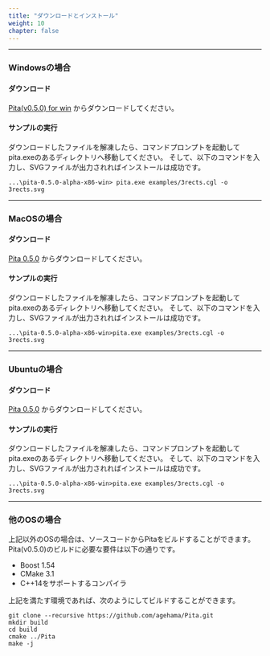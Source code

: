 ```yaml
---
title: "ダウンロードとインストール"
weight: 10
chapter: false
---
```


---

### Windowsの場合
#### ダウンロード

[Pita(v0.5.0) for win](https://github.com/agehama/Pita/releases/download/v_0.5.0/pita-0.5.0-alpha-x86-win.zip) からダウンロードしてください。

#### サンプルの実行
ダウンロードしたファイルを解凍したら、コマンドプロンプトを起動してpita.exeのあるディレクトリへ移動してください。
そして、以下のコマンドを入力し、SVGファイルが出力されればインストールは成功です。
```
...\pita-0.5.0-alpha-x86-win> pita.exe examples/3rects.cgl -o 3rects.svg
```

---
### MacOSの場合
#### ダウンロード

[Pita 0.5.0](https://github.com/agehama/Pita/releases/download/v_0.5.0/pita-0.5.0-alpha-x86-win.zip) からダウンロードしてください。

#### サンプルの実行
ダウンロードしたファイルを解凍したら、コマンドプロンプトを起動してpita.exeのあるディレクトリへ移動してください。
そして、以下のコマンドを入力し、SVGファイルが出力されればインストールは成功です。
```
...\pita-0.5.0-alpha-x86-win>pita.exe examples/3rects.cgl -o 3rects.svg
```


---
### Ubuntuの場合
#### ダウンロード

[Pita 0.5.0](https://github.com/agehama/Pita/releases/download/v_0.5.0/pita-0.5.0-alpha-x86-win.zip) からダウンロードしてください。

#### サンプルの実行
ダウンロードしたファイルを解凍したら、コマンドプロンプトを起動してpita.exeのあるディレクトリへ移動してください。
そして、以下のコマンドを入力し、SVGファイルが出力されればインストールは成功です。
```
...\pita-0.5.0-alpha-x86-win>pita.exe examples/3rects.cgl -o 3rects.svg
```


---

### 他のOSの場合
上記以外のOSの場合は、ソースコードからPitaをビルドすることができます。
Pita(v0.5.0)のビルドに必要な要件は以下の通りです。

- Boost 1.54
- CMake 3.1
- C++14をサポートするコンパイラ

上記を満たす環境であれば、次のようにしてビルドすることができます。
```
git clone --recursive https://github.com/agehama/Pita.git
mkdir build
cd build
cmake ../Pita
make -j
```